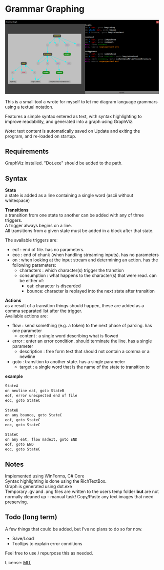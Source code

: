 ﻿# Grammar Graphing
![Screenshot of the application](screenshot.png "Screenshot of the application")

This is a small tool a wrote for myself to let me diagram language grammars using a textual notation.   
  
Features a simple syntax entered as text, with syntax highlighting to improve readability, and generated into a graph using GraphViz.  
  
*Note:* text content is automatically saved on Update and exiting the program, and re-loaded on startup.

## Requirements
GraphViz installed. "Dot.exe" should be added to the path.

## Syntax

**State**  
a state is added as a line containing a single word (ascii without whitespace)  

**Transitions**  
a transition from one state to another can be added with any of three triggers.  
A trigger always begins on a line.  
All transitions from a given state must be added in a block after that state.   
  
The available triggers are:
* eof : end of file. has no parameters.
* eoc : end of chunk (when handling streaming inputs). has no parameters
* on : when looking at the input stream and determining an action. has the following parameters:
  * characters : which character(s) trigger the transtion
  * consumption : what happens to the character(s) that were read. can be either of:
    * eat: character is discarded
    * bounce: character is replayed into the next state after transition
   
**Actions**  
as a result of a transition things should happen, these are added as a comma separated list after the trigger.  
Available actions are:
* flow : send something (e.g. a token) to the next phase of parsing. has one parameter
  * content : a single word describing what is flowed
* error : enter an error condition. should terminate the line. has a single parameter
  * description : free form text that should not contain a comma or a newline
* goto : transition to another state. has a single parameter
  * target : a single word that is the name of the state to transition to

**example**
```
StateA
on newline eat, goto StateB
eof, error unexpected end of file
eoc, goto StateC

StateB
on any bounce, goto StateC
eof, goto StateC
eoc, goto StateC

StateC
on any eat, flow madeIt, goto END
eof, goto END
eoc, goto StateC
```

## Notes
Implemented using WinForms, C# Core  
Syntax highlighting is done using the RichTextBox.  
Graph is generated using dot.exe  
Temporary .gv and .png files are written to the users temp folder **but** are not normally cleaned up - manual task!
Copy/Paste any text images that need preserving.

## Todo (long term)
A few things that could be added, but I've no plans to do so for now.
* Save/Load
* Tooltips to explain error conditions

Feel free to use / repurpose this as needed.

License: [MIT](https://choosealicense.com/licenses/mit/)